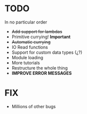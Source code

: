 TODO
====

In no particular order

- ~~Add support for lambdas~~
- Primitive currying! **Important**
- ~~Automatic currying~~
- IO Read functions
- Support for custom data types (¿?)
- Module loading
- More tutorials
- Restructure the whole thing
- **IMPROVE ERROR MESSAGES**

FIX
===

- Millions of other bugs
